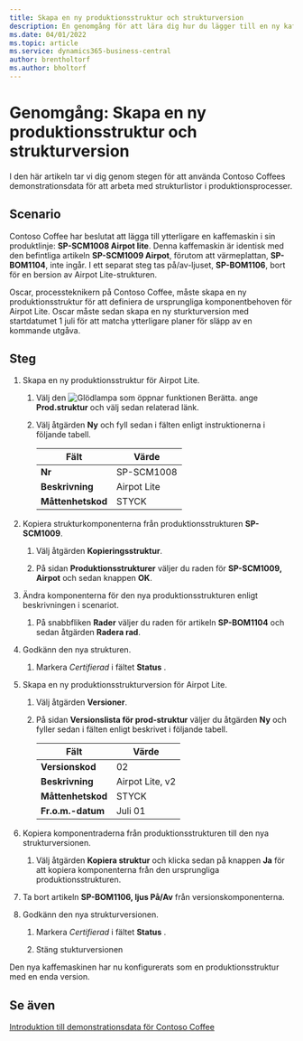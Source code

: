 ```yaml
---
title: Skapa en ny produktionsstruktur och strukturversion
description: En genomgång för att lära dig hur du lägger till en ny kaffemaskin i Contoso Coffees produktlinje i Business Central.
ms.date: 04/01/2022
ms.topic: article
ms.service: dynamics365-business-central
author: brentholtorf
ms.author: bholtorf
---
```

# <a name="walkthrough-create-a-new-production-bom-and-bom-version"></a>Genomgång: Skapa en ny produktionsstruktur och strukturversion

I den här artikeln tar vi dig genom stegen för att använda Contoso Coffees demonstrationsdata för att arbeta med strukturlistor i produktionsprocesser.  

## <a name="scenario"></a>Scenario

Contoso Coffee har beslutat att lägga till ytterligare en kaffemaskin i sin produktlinje: **SP-SCM1008 Airpot lite**. Denna kaffemaskin är identisk med den befintliga artikeln **SP-SCM1009 Airpot**, förutom att värmeplattan, **SP-BOM1104**, inte ingår. I ett separat steg tas på/av-ljuset, **SP-BOM1106**, bort för en bersion av Airpot Lite-strukturen.

Oscar, processteknikern på Contoso Coffee, måste skapa en ny produktionsstruktur för att definiera de ursprungliga komponentbehoven för Airpot Lite. Oscar måste sedan skapa en ny sturkturversion med startdatumet 1 juli för att matcha ytterligare planer för släpp av en kommande utgåva.

## <a name="steps"></a>Steg

1. Skapa en ny produktionsstruktur för Airpot Lite.

    1. Välj den ![Glödlampa som öppnar funktionen Berätta.](../../media/ui-search/search_small.png "Berätta för mig vad du vill göra") ange **Prod.struktur** och välj sedan relaterad länk.  

    2. Välj åtgärden **Ny** och fyll sedan i fälten enligt instruktionerna i följande tabell.  

        |Fält  |Värde  |
        |---------|---------|
        |**Nr** |SP-SCM1008|
        |**Beskrivning** |Airpot Lite|
        |**Måttenhetskod**|STYCK  |

2. Kopiera strukturkomponenterna från produktionsstrukturen **SP-SCM1009**.

    1. Välj åtgärden **Kopieringsstruktur**.

    2. På sidan **Produktionsstrukturer** väljer du raden för **SP-SCM1009, Airpot** och sedan knappen **OK**.

3. Ändra komponenterna för den nya produktionsstrukturen enligt beskrivningen i scenariot.

    1. På snabbfliken **Rader** väljer du raden för artikeln **SP-BOM1104** och sedan åtgärden **Radera rad**.  

4. Godkänn den nya strukturen.  

    1. Markera *Certifierad* i fältet **Status** .  

5. Skapa en ny produktionsstrukturversion för Airpot Lite.

    1. Välj åtgärden **Versioner**.

    2. På sidan **Versionslista för prod-struktur** väljer du åtgärden **Ny** och fyller sedan i fälten enligt beskrivet i följande tabell.  

        |Fält  |Värde  |
        |---------|---------|
        |**Versionskod** |02|
        |**Beskrivning** |Airpot Lite, v2|
        |**Måttenhetskod**|STYCK  |  
        |**Fr.o.m.-datum**|Juli 01  |  

6. Kopiera komponentraderna från produktionsstrukturen till den nya strukturversionen.

    1. Välj åtgärden **Kopiera struktur** och klicka sedan på knappen **Ja** för att kopiera komponenterna från den ursprungliga produktionsstrukturen.

7. Ta bort artikeln **SP-BOM1106, ljus På/Av** från versionskomponenterna.

8. Godkänn den nya strukturversionen.

    1. Markera *Certifierad* i fältet **Status** .  

    2. Stäng stukturversionen

Den nya kaffemaskinen har nu konfigurerats som en produktionsstruktur med en enda version.  

## <a name="see-also"></a>Se även

[Introduktion till demonstrationsdata för Contoso Coffee](../contoso-coffee-intro.md)  

